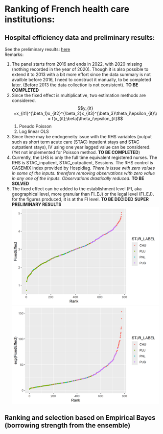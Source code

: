# Ranking of French health care institutions:  
## Hospital efficiency data and preliminary results:
See the preliminary results: [here](Notes/Summary/main.pdf)  
Remarks:
1. The panel starts from 2016 and ends in 2022, with 2020 missing (nothing recorded in the year of 2020). Though it is also possible to extend it to 2013 with a bit more effort since the data summary is not availble before 2016, I need to construct it manually, to be completed later. (Before 2013 the data collection is not consistent). **TO BE COMPLETED**
2. Since the fixed effect is multiplicative, two estimation methods are considered. 
   $$y_{it} =x_{it1}^{\beta_1}x_{it2}^{\beta_2}x_{it3}^{\beta_3}\theta_i\epsilon_{it}\\
         = f(x_{it};\beta)\theta_i\epsilon_{it}$$
   1. Pseudo Poisson 
   2. Log linear OLS 
3. Since there may be endogeneity issue with the RHS variables (output such as short term acute care (STAC) inpatient stays and STAC outpatient stays), IV using one year lagged value can be considered. (Yet not implemented for Poisson method. **TO BE COMPLETED**)
4. Currently, the LHS is only the full time equivalent registered nurses. The RHS is STAC_inpatient, STAC_outpatient, Sessions. The RHS control is CASEMIX index provided by Hospidiag. *There is issue with zero values in some of the inputs. therefore removing observations with zero value in any one of the inputs. Observations drastically reduced.* **TO BE SOLVED**
5. The fixed effect can be added to the establishment level (FI, aka geographical level, more granular than FI_EJ) or the legal level (FI_EJ). for the figures produced, it is at the FI level. **TO BE DECIDED** **SUPER PRELIMINARY RESULTS**
![log linear OLS estimates, FE on each FI](https://github.com/zfuak/RankHospital/blob/5971e027906082eec530f1605fc66d01abc52fe0/Figures/2016-2022/FE_ols_FI.png)
![log linear OLS estimates, exp(FE) on each FI](https://github.com/zfuak/RankHospital/blob/5971e027906082eec530f1605fc66d01abc52fe0/Figures/2016-2022/FE_ols_FI_e.png)

## Ranking and selection based on Empirical Bayes (borrowing strength from the ensemble)
